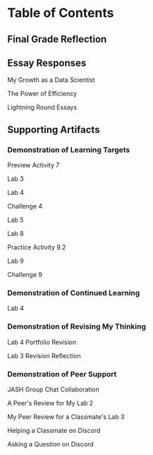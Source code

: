 # Table of Contents 

## Final Grade Reflection

## Essay Responses

My Growth as a Data Scientist

The Power of Efficiency

Lightning Round Essays

## Supporting Artifacts 

### Demonstration of Learning Targets

Preview Activity 7

Lab 3

Lab 4

Challenge 4

Lab 5

Lab 8

Practice Activity 9.2

Lab 9

Challenge 9


### Demonstration of Continued Learning

Lab 4

### Demonstration of Revising My Thinking

Lab 4 Portfolio Revision

Lab 3 Revision Reflection

### Demonstration of Peer Support
JASH Group Chat Collaboration

A Peer's Review for My Lab 2

My Peer Review for a Classmate's Lab 3

Helping a Classmate on Discord

Asking a Question on Discord

